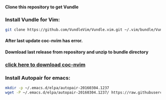 #### Clone this repository to get Vundle

### Install Vundle for Vim:
```bash
git clone https://github.com/VundleVim/Vundle.vim.git ~/.vim/bundle/Vundle.vim

```
#### After last update coc-nvim has error. 
#### Download last release from repository and unzip to bundle directory

### [click here to download coc-nvim](https://github.com/neoclide/coc.nvim/archive/refs/tags/v0.0.80.zip)

### Install Autopair for emacs:
```bash
mkdir -p ~/.emacs.d/elpa/autopair-20160304.1237
wget -P ~/.emacs.d/elpa/autopair-20160304.1237/ https://raw.githubusercontent.com/a2p1k02/autopair/master/autopair.el

```
